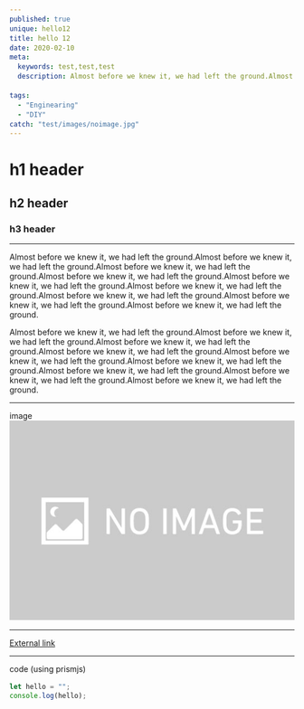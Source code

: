 ```yaml
---
published: true
unique: hello12
title: hello 12
date: 2020-02-10
meta:
  keywords: test,test,test
  description: Almost before we knew it, we had left the ground.Almost before we knew it, we had left the ground.Almost before we knew it, we had left the ground.Almost before we knew it, we had left the ground.Almost before we knew it, we had left the ground.Almost before we knew it, we had left the ground.Almost before we knew it, we had left the ground.Almost before we knew it, we had left the ground.Almost before we knew it, we had left the ground.

tags:
  - "Enginearing"
  - "DIY"
catch: "test/images/noimage.jpg"
---
```


# h1 header

## h2 header

### h3 header

---

Almost before we knew it, we had left the ground.Almost before we knew it, we had left the ground.Almost before we knew it, we had left the ground.Almost before we knew it, we had left the ground.Almost before we knew it, we had left the ground.Almost before we knew it, we had left the ground.Almost before we knew it, we had left the ground.Almost before we knew it, we had left the ground.Almost before we knew it, we had left the ground.

Almost before we knew it, we had left the ground.Almost before we knew it, we had left the ground.Almost before we knew it, we had left the ground.Almost before we knew it, we had left the ground.Almost before we knew it, we had left the ground.Almost before we knew it, we had left the ground.Almost before we knew it, we had left the ground.Almost before we knew it, we had left the ground.Almost before we knew it, we had left the ground.

---

image
![Image](./images/noimage.jpg)

---

[External link](https://algrid.me)

---

code (using prismjs)

```javascript
let hello = "";
console.log(hello);
```
